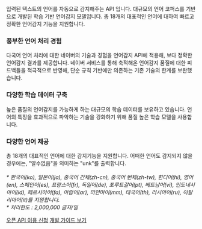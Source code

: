 <html lang="ko">
<head>
    <title>NAVER Developers - Papago 언어감지 API 소개</title>
</head>
<body>
<div class="con">
    <div class="h_page_area">
        <div class="side_menu"></div>
    </div>
    <p class="p_desc">입력된 텍스트의 언어를 자동으로 감지해주는 API 입니다. 대규모의 언어 코퍼스를 기반으로 개발된 학습 기반 언어감지 모델입니다. 총 18개의 대표적인 언어에 대하여 빠르고 정확한 언어감지 기능을 지원합니다.
    </p>
    <div class="cont_intro detectLangs">
        <h3 class="h_sub">풍부한 언어 처리 경험</h3>
        <p class="p_desc">다국어 언어 처리에 대한 네이버의 기술과 경험을 언어감지 API에 적용해, 보다 정확한 언어감지 결과를 제공합니다. 네이버 서비스를 통해 축적해온 언어감지 품질에 대한 피드백들을 적극적으로 반영해, 단순 규칙 기반에만 의존하는 기존 기술의 한계를 보완했습니다.</p>
        <h3 class="h_sub">다양한 학습 데이터 구축</h3>
        <p class="p_desc">높은 품질의 언어감지를 가능하게 하는 대규모의 학습 데이터를 보유하고 있습니다. 언어의 특징을 효과적으로 파악하는 기술을 강화하기 위해 품질 높은 학습 모델을 사용합니다.</p>
        <h3 class="h_sub">다양한 언어 제공</h3>
        <p class="p_desc">총 18개의 대표적인 언어에 대한 감지기능을 지원합니다. 어떠한 언어도 감지되지 않을 경우에는, "알수없음"을 의미하는 "unk"를 출력합니다.<br><br>
            <em class="color_p3">* 한국어(ko), 일본어(ja), 중국어 간체(zh-cn), 중국어 번체(zh-tw), 힌디어(hi), 영어(en), 스페인어(es), 프랑스어(fr), 독일어(de), 포루트갈어(pt), 베트남어(vi), 인도네시아어(id), 페르시아어(fa), 아랍어(ar), 미얀마어(mm), 태국어(th), 러시아어(ru), 이탈리아어(it)를 지원합니다.<br>* 처리한도 : 2,000,000 글자/일</em></p>
    </div>
    <div class="buttons buttons_center">
        <a class="btn_b_hi" href="/apps/#/register?api=ppg_dtl">오픈 API 이용 신청</a>
        <a class="btn_b_hi" href="/docs/papago/papago-detectlangs-overview.md#언어-감지">개발 가이드 보기</a>
    </div>
</div>
</body>
</html>
